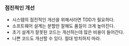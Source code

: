 ### 점진적인 개선

- 시스템의 점진적인 개선을 위해서라면 TDD가 필요하다.
- 소프트웨어 설계는 분할만 잘해도 품질이 크게 높아진다.
- 초기 설계가 잘못된 코드는 개선하는데 많은 비용이 들어간다.
- 나쁜 코드도 개선할 수 있다. 절대 방치하지 마라.
